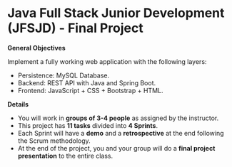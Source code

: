 # Java Full Stack Junior Development (JFSJD) - Final Project


**General Objectives**

Implement a fully working web application with the following layers:
* Persistence: MySQL Database.
* Backend: REST API with Java and Spring Boot. 
* Frontend: JavaScript + CSS + Bootstrap + HTML.

**Details**

* You will work in **groups of 3-4 people** as assigned by the instructor. 
* This project has **11 tasks** divided into **4 Sprints**.
* Each Sprint will have a **demo** and a **retrospective** at the end following the Scrum methodology.
* At the end of the project, you and your group will do a **final project presentation** to the entire class.



